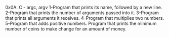 0x0A. C - argc, argv
1-Program that prints its name, followed by a new line.
2-Program that prints the number of arguments passed into it.
3-Program that prints all arguments it receives.
4-Program that multiplies two numbers.
5-Program that adds positive numbers.
Program that prints the minimum number of coins to make change for an amount of
money.

